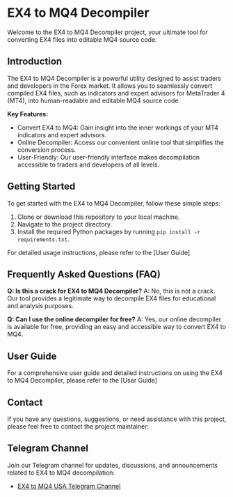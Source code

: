 # EX4 to MQ4 Decompiler

Welcome to the EX4 to MQ4 Decompiler project, your ultimate tool for converting EX4 files into editable MQ4 source code.

## Introduction

The EX4 to MQ4 Decompiler is a powerful utility designed to assist traders and developers in the Forex market. It allows you to seamlessly convert compiled EX4 files, such as indicators and expert advisors for MetaTrader 4 (MT4), into human-readable and editable MQ4 source code.

**Key Features:**
- Convert EX4 to MQ4: Gain insight into the inner workings of your MT4 indicators and expert advisors.
- Online Decompiler: Access our convenient online tool that simplifies the conversion process.
- User-Friendly: Our user-friendly interface makes decompilation accessible to traders and developers of all levels.

## Getting Started

To get started with the EX4 to MQ4 Decompiler, follow these simple steps:

1. Clone or download this repository to your local machine.
2. Navigate to the project directory.
3. Install the required Python packages by running `pip install -r requirements.txt`.

For detailed usage instructions, please refer to the [User Guide]

## Frequently Asked Questions (FAQ)

**Q: Is this a crack for EX4 to MQ4 Decompiler?**
A: No, this is not a crack. Our tool provides a legitimate way to decompile EX4 files for educational and analysis purposes.

**Q: Can I use the online decompiler for free?**
A: Yes, our online decompiler is available for free, providing an easy and accessible way to convert EX4 to MQ4.

## User Guide

For a comprehensive user guide and detailed instructions on using the EX4 to MQ4 Decompiler, please refer to the [User Guide]

## Contact

If you have any questions, suggestions, or need assistance with this project, please feel free to contact the project maintainer:


## Telegram Channel

Join our Telegram channel for updates, discussions, and announcements related to EX4 to MQ4 decompilation:

- [EX4 to MQ4 USA Telegram Channel](https://t.me/ex4tomq4_USA)


